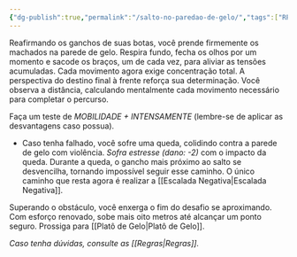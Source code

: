 ```yaml
---
{"dg-publish":true,"permalink":"/salto-no-paredao-de-gelo/","tags":["RPG/livro-jogo/Aasthar/story-points"],"created":"2024-12-19T14:05:39.389-05:00","updated":"2025-01-12T12:56:25.406-05:00"}
---
```



Reafirmando os ganchos de suas botas, você prende firmemente os machados na parede de gelo. Respira fundo, fecha os olhos por um momento e sacode os braços, um de cada vez, para aliviar as tensões acumuladas. Cada movimento agora exige concentração total. A perspectiva do destino final à frente reforça sua determinação. Você observa a distância, calculando mentalmente cada movimento necessário para completar o percurso.

Faça um teste de *MOBILIDADE + INTENSAMENTE* (lembre-se de aplicar as desvantagens caso possua).

- Caso tenha falhado, você sofre uma queda, colidindo contra a parede de gelo com violência. *Sofra estresse (dano: -2)* com o impacto da queda. Durante a queda, o gancho mais próximo ao salto se desvencilha, tornando impossível seguir esse caminho. O único caminho que resta agora é realizar a [[Escalada Negativa\|Escalada Negativa]].

Superando o obstáculo, você enxerga o fim do desafio se aproximando. Com esforço renovado, sobe mais oito metros até alcançar um ponto seguro. Prossiga para [[Platô de Gelo\|Platô de Gelo]].

*Caso tenha dúvidas, consulte as [[Regras\|Regras]].*
